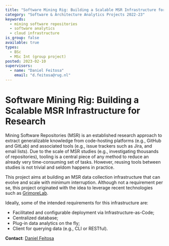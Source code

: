 ```yaml
---
title: "Software Mining Rig: Building a Scalable MSR Infrastructure for Research"
category: "Software & Architecture Analytics Projects 2022-23"
keywords:
  - mining software repositories
  - software analytics
  - cloud infrastructure
is_group: false
available: true
types:
  - BSc
  - MSc Int (group project)
posted: 2023-02-10
supervisors:
  - name: "Daniel Feitosa"
    email: "d.feitosa@rug.nl"
---
```

# Software Mining Rig: Building a Scalable MSR Infrastructure for Research

Mining Software Repositories (MSR) is an established research approach to extract generalizable knowledge from code-hosting platforms (e.g., GitHub and GitLab) and associated tools (e.g., issue trackers such as Jira, and email lists). Due to the scale of MSR studies (e.g., investigating thousands of repositories), tooling is a central piece of any method to reduce an already very time-consuming set of tasks. However, reusing tools between studies is not trivial and seldom happens in practice.

This project aims at building an MSR data collection infrastructure that can evolve and scale with minimum interruption. Although not a requirement per se, this project originated with the idea to leverage recent technologies such as [GrimoreLab](https://github.com/chaoss/grimoirelab).

Ideally, some of the intended requirements for this infrastructure are:

- Facilitated and configurable deployment via Infrastructure-as-Code;
- Centralized database;
- Plug-in data analytics on the fly;
- Client for querying data (e.g., CLI or RESTful).

**Contact**: [Daniel Feitosa](d.feitosa@rug.nl)